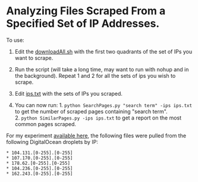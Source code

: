 Analyzing Files Scraped From a Specified Set of IP Addresses.
=================

To use:

  1. Edit the [downloadAll.sh](downloadAll.sh) with the first two quadrants of the set of IPs you want to scrape. 

  2. Run the script (will take a long time, may want to run with nohup and in the background). Repeat 1 and 2 for all the sets of ips you wish to scrape.

  3. Edit [ips.txt](ips.txt) with the sets of IPs you scraped.
  
  4. You can now run: 
    1. ```python SearchPages.py "search term" -ips ips.txt``` to get the number of scraped pages containing "search term".    
    2. ```python SimilarPages.py -ips ips.txt``` to get a report on the most common pages scraped.
  
For my experiment [available here](http://antoinedahan.com/blog/ScrapingDigitalOceanDroplets), the following files were pulled from the following DigitalOcean droplets by IP:
	
	* 104.131.[0-255].[0-255]
	* 107.170.[0-255].[0-255]
	* 178.62.[0-255].[0-255]
	* 104.236.[0-255].[0-255]
	* 162.243.[0-255].[0-255]
